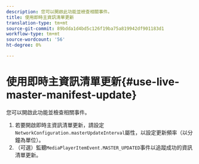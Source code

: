 ```yaml
---
description: 您可以開啟此功能並檢查相關事件。
title: 使用即時主資訊清單更新
translation-type: tm+mt
source-git-commit: 89bdda1d4bd5c126f19ba75a819942df901183d1
workflow-type: tm+mt
source-wordcount: '56'
ht-degree: 0%

---
```



# 使用即時主資訊清單更新{#use-live-master-manifest-update}

您可以開啟此功能並檢查相關事件。

1. 若要開啟即時主資訊清單更新，請設定`NetworkConfiguration.masterUpdateInterval`屬性，以設定更新頻率（以分鐘為單位）。
1. （可選）監聽`MediaPlayerItemEvent.MASTER_UPDATED`事件以追蹤成功的資訊清單更新。

